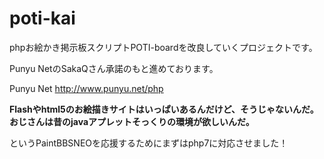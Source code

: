 # poti-kai
phpお絵かき掲示板スクリプトPOTI-boardを改良していくプロジェクトです。

Punyu NetのSakaQさん承諾のもと進めております。

Punyu Net
http://www.punyu.net/php

**Flashやhtml5のお絵描きサイトはいっぱいあるんだけど、そうじゃないんだ。
おじさんは昔のjavaアプレットそっくりの環境が欲しいんだ。**

というPaintBBSNEOを応援するためにまずはphp7に対応させました！
